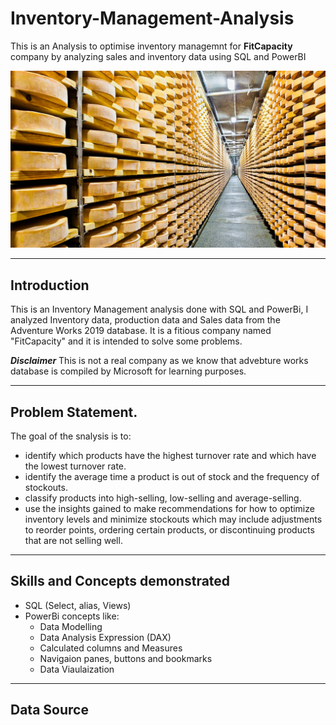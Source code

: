 
# Inventory-Management-Analysis
This is an Analysis to optimise inventory managemnt for **FitCapacity** company by analyzing sales and inventory data using SQL and PowerBI

![](Warehoursepic.jpg)

---

## Introduction
This is an Inventory Management analysis done with SQL and PowerBi, I analyzed Inventory data, production data and Sales data from the Adventure Works 2019 database. It is a fitious company named "FitCapacity" and it is intended to solve some problems.

**_Disclaimer_** This is not a real company as we know that advebture works database is compiled by Microsoft for learning purposes.


---
## Problem Statement.
The goal of the snalysis is to:
- identify which products have the highest turnover rate and which have the lowest turnover rate.
- identify the average time a product is out of stock and the frequency of stockouts.
- classify products into high-selling, low-selling and average-selling. 
- use the insights gained to make recommendations for how to optimize inventory levels and minimize stockouts which may include adjustments to reorder points, ordering certain products, or discontinuing products that are not selling well.
 ----
 
 ## Skills and Concepts demonstrated
 - SQL (Select, alias, Views)
 - PowerBi concepts like:
   - Data Modelling
   - Data Analysis Expression (DAX)
   - Calculated columns and Measures
   - Navigaion panes, buttons and bookmarks
   - Data Viaulaization
  ---
  
  ## Data Source


